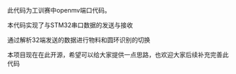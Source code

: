 此代码为工训赛中openmv端口代码。

本代码实现了与STM32串口数据的发送与接收

通过解析32端发送的数据进行物料和圆环识别的切换

本项目现在在此开源，希望可以给大家提供一点思路，也欢迎大家后续补充完善此代码
